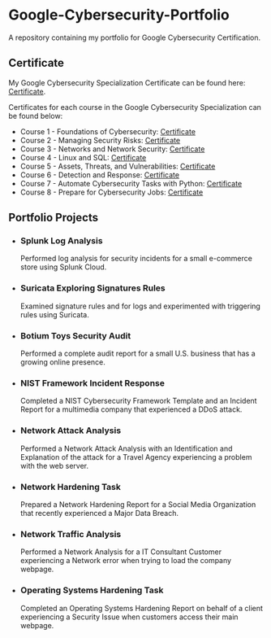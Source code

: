 # Google-Cybersecurity-Portfolio
A repository containing my portfolio for Google Cybersecurity Certification.

## Certificate
My Google Cybersecurity Specialization Certificate can be found here: [Certificate](https://www.coursera.org/account/accomplishments/professional-cert/U9HZRTG6NL9E).

Certificates for each course in the Google Cybersecurity Specialization can be found below:
* Course 1 - Foundations of Cybersecurity: [Certificate](https://www.coursera.org/account/accomplishments/verify/SHGRHE5K6A7D)
* Course 2 - Managing Security Risks: [Certificate](https://www.coursera.org/account/accomplishments/verify/4Z7XLWUK7YX7)
* Course 3 - Networks and Network Security: [Certificate](https://www.coursera.org/account/accomplishments/verify/XDBZ8S83TWTZ)
* Course 4 - Linux and SQL: [Certificate](https://www.coursera.org/account/accomplishments/verify/6VDYSP4QBC4N)
* Course 5 - Assets, Threats, and Vulnerabilities: [Certificate](https://www.coursera.org/account/accomplishments/verify/UX6A3N4BUGZS)
* Course 6 - Detection and Response: [Certificate](https://www.coursera.org/account/accomplishments/verify/MKN88CDKMDCV)
* Course 7 - Automate Cybersecurity Tasks with Python: [Certificate](https://www.coursera.org/account/accomplishments/verify/RVRC9TM2DVHZ)
* Course 8 - Prepare for Cybersecurity Jobs: [Certificate](https://www.coursera.org/account/accomplishments/verify/MVZP2WHZJJN7)

## Portfolio Projects
* ### Splunk Log Analysis
  Performed log analysis for security incidents for a small e-commerce store using Splunk Cloud.

* ### Suricata Exploring Signatures Rules
  Examined signature rules and for logs and experimented with triggering rules using Suricata.

* ### Botium Toys Security Audit
  Performed a complete audit report for a small U.S. business that has a growing online presence.

* ### NIST Framework Incident Response
  Completed a NIST Cybersecurity Framework Template and an Incident Report for a multimedia company that experienced a DDoS attack.

* ### Network Attack Analysis
  Performed a Network Attack Analysis with an Identification and Explanation of the attack for a Travel Agency experiencing a problem with the web server.

* ### Network Hardening Task
  Prepared a Network Hardening Report for a Social Media Organization that recently experienced a Major Data Breach. 

* ### Network Traffic Analysis
  Performed a Network Analysis for a IT Consultant Customer experiencing a Network error when trying to load the company webpage.  

* ### Operating Systems Hardening Task
  Completed an Operating Systems Hardening Report on behalf of a client experiencing a Security Issue when customers access their main webpage.

